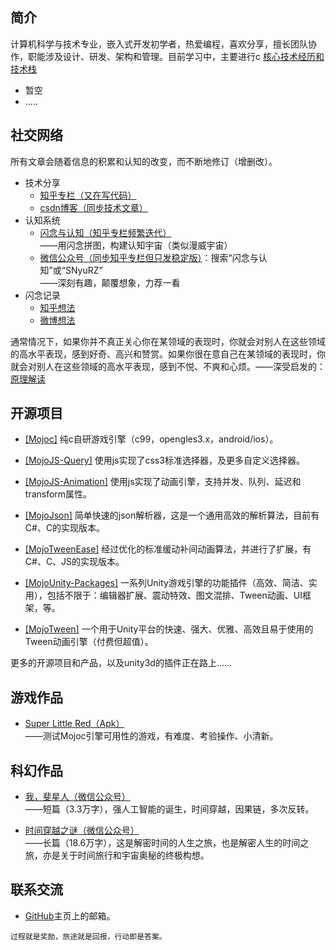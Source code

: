 ## 简介

计算机科学与技术专业，嵌入式开发初学者，热爱编程，喜欢分享，擅长团队协作，职能涉及设计、研发、架构和管理。目前学习中，主要进行c
<a href="javascript:void(showOrHideEl('#简介+p+ul'))" class="read-more">核心技术经历和技术栈</a>

* 暂空
* .....

## 社交网络

所有文章会随着信息的积累和认知的改变，而不断地修订（增删改）。

* 技术分享
  * [知乎专栏（又在写代码）](https://zhuanlan.zhihu.com/p/52864752)
  * [csdn博客（同步技术文章）](https://scottcgi.blog.csdn.net)
* 认知系统
  * [闪念与认知（知乎专栏频繁迭代）](https://zhuanlan.zhihu.com/p/52957523)  
    ——用闪念拼图，构建认知宇宙（类似漫威宇宙）
  * [微信公众号（同步知乎专栏但只发稳定版）](https://mp.weixin.qq.com/s/QBLCEVxAbsTgxdfiW5MmdA)：搜索“闪念与认知”或“SNyuRZ”    
    ——深刻有趣，颠覆想象，力荐一看
* 闪念记录
  * [知乎想法](https://www.zhihu.com/people/scott.cgi/pins)
  * [微博想法](https://weibo.com/scottcgi)
  
通常情况下，如果你并不真正关心你在某领域的表现时，你就会对别人在这些领域的高水平表现，感到好奇、高兴和赞赏。如果你很在意自己在某领域的表现时，你就会对别人在这些领域的高水平表现，感到不悦、不爽和心烦。——深受启发的：[原理解读](https://zhuanlan.zhihu.com/p/31392093)

## 开源项目 

* [[Mojoc]](https://github.com/scottcgi/Mojoc) 纯c自研游戏引擎（c99，opengles3.x，android/ios）。

* [[MojoJS-Query]](https://github.com/scottcgi/MojoJS-Query) 使用js实现了css3标准选择器，及更多自定义选择器。

* [[MojoJS-Animation]](https://github.com/scottcgi/MojoJS-Animation) 使用js实现了动画引擎，支持并发、队列、延迟和transform属性。

* [[MojoJson]](https://github.com/scottcgi/MojoJson) 简单快速的json解析器，这是一个通用高效的解析算法，目前有C#、C的实现版本。

* [[MojoTweenEase]](https://github.com/scottcgi/MojoTweenEase) 经过优化的标准缓动补间动画算法，并进行了扩展，有C#、C、JS的实现版本。

* [[MojoUnity-Packages]](https://github.com/scottcgi/MojoUnity-Packages) 一系列Unity游戏引擎的功能插件（高效、简洁、实用），包括不限于：编辑器扩展、震动特效、图文混排、Tween动画、UI框架，等。

* [[MojoTween]](https://github.com/scottcgi/MojoTween) 一个用于Unity平台的快速、强大、优雅、高效且易于使用的Tween动画引擎（付费但超值）。

更多的开源项目和产品，以及unity3d的插件正在路上……

## 游戏作品

* [Super Little Red（Apk）](https://github.com/scottcgi/Mojoc/tree/master/Samples/Apk)  
——测试Mojoc引擎可用性的游戏，有难度、考验操作、小清新。

## 科幻作品

* [我，斐星人（微信公众号）](https://mp.weixin.qq.com/s/dFgogBggP1P4MjA0Jkd3_w)  
——短篇（3.3万字），强人工智能的诞生，时间穿越，因果链，多次反转。

* [时间穿越之谜（微信公众号）](https://mp.weixin.qq.com/s/SYlBuFFjcN9ze6l4RAS-kg)  
——长篇（18.6万字），这是解密时间的人生之旅，也是解密人生的时间之旅，亦是关于时间旅行和宇宙奥秘的终极构想。

## 联系交流

* [GitHub](https://github.com/scottcgi)主页上的邮箱。

```
过程就是奖励，旅途就是回报，行动即是答案。
```
